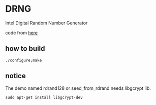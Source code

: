 # DRNG
Intel Digital Random Number Generator

code from [here](https://software.intel.com/sites/default/files/managed/c5/d8/drng_samples_0514.tgz)

## how to build
```
./configure;make
```

## notice
The demo named rdrand128 or seed_from_rdrand needs libgcrypt lib.
```
sudo apt-get install libgcrypt-dev
```
